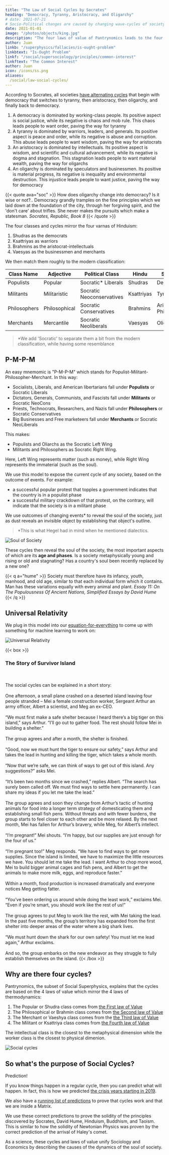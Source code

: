 ```yaml
---
title: "The Law of Social Cycles by Socrates"
heading: "Democracy, Tyranny, Aristocracy, and Oligarchy"
# date: 2021-07-21
# Socio-Political changes are caused by changing wave-cycles of society
date: 2021-01-01
image: "/photos/objects/king.jpg"
description: "The four laws of value of Pantrynomics leads to the four classes of Workers, Warriors, Intellectuals, and Merchants"
author: Juan
linkb: "/superphysics/fallacies/is-ought-problem"
linkbtext: "Is-Ought Problem"
linkf: "/social/supersociology/principles/common-interest"
linkftext: "The Common Interest"
author: Juan
icon: /icons/ss.png
aliases:
  /social/law-social-cycles/
---
```



According to Socrates, all societies [have alternating cycles](/research/socrates/simple-republic/book-8/chapter-1) that begin with democracy that switches to tyranny, then aristocracy, then oligarchy, and finally back to democracy.

1. A democracy is dominated by working-class people. Its positive aspect is social justice, while its negative is chaos and mob rule. This chaos leads people to want order, paving the way for tyranny
2. A tyranny is dominated by warriors, leaders, and generals. Its positive aspect is peace and order, while its negative is abuse and corruption. This abuse leads people to want wisdom, paving the way for aristocrats
3. An aristocracy is dominated by intellectuals. Its positive aspect is wisdom, and scientific and cultural advancement, while its negative is dogma and stagnation. This stagnation leads people to want material wealth, paving the way for oligarchs
4. An oligarchy is dominated by speculators and businessmen. Its positive is material progress, its negative is inequality and environmental destruction. This injustice leads people to want justice, paving the way for democracy


{{< quote ava="soc" >}}
How does oligarchy change into democracy? Is it wise or not?.. Democracy grandly tramples on the fine principles which we laid down at the foundation of the city, through her forgiving spirit, and the 'don't care' about trifles. She never makes the pursuits which make a statesman.
<cite>Socrates, Republic, Book 8</cite>
{{< /quote >}}


The four classes and cycles mirror the four varnas of Hinduism:

1. Shudras as the democrats
2. Ksattriyas as warriors
3. Brahmins as the aristocrat-intellectuals
4. Vaesyas as the businessmen and merchants

We then match them roughly to the modern classification:

Class Name | Adjective | Political Class | Hindu | Socrates
--- | --- | --- | --- | ---
Populists | Popular | Socratic* Liberals | Shudras | Democrats
Militants | Militaristic | Socratic Neoconservatives | Ksattriyas | Tyrants
Philosophers | Philosophical | Socratic Conservatives | Brahmins | Aristocrat-Philosophers
Merchants | Mercantile | Socratic Neoliberals | Vaesyas | Oligarchs


> *We add 'Socratic' to separate them a bit from the modern classification, while having some resemblance 



## P-M-P-M

An easy mnemomic is "P-M-P-M" which stands for Populist-Militant-Philosopher-Merchant. In this way:

- Socialists, Liberals, and American libertarians fall under **Populists** or Socratic Liberals
- Dictators, Generals, Communists, and Fascists fall under **Militants** or Socratic NeoCons
- Priests, Technocrats, Researchers, and Nazis fall under **Philosophers** or Socratic Conservatives
- Big Businesses and Free marketeers fall under **Merchants** or Socratic NeoLiberals

This makes:
- Populists and Oliarchs <!-- Socratic Liberals and Neoliberals --> as the Socratic Left Wing
- Militants and Philosophers <!-- Socratic Conservatives and NeoConservatives --> as Socratic Right Wing. 

Here, Left Wing represents matter (such as money), while Right Wing represents the immaterial (such as the soul).

We use this model to expose the current cycle of any society, based on the outcome of events. For example:
- a successful popular protest that topples a government indicates that the country is in a <!-- democractic --> populist phase
- a successful military crackdown of that protest, on the contrary, will indicate that the society is in a militant phase

We use outcomes of changing events* to reveal the soul of the society, just as dust reveals an invisible object by establishing that object's outline.

> *This is what Hegel had in mind when he mentioned dialectics. 


![Soul of Society](https://sorasystem.sirv.com/graphics/soulsociety.png)


These cycles then reveal the soul of the society, the most important aspects of which are its **age and phases**. Is a society metaphysically young and rising or old and stagnating? Has a country's soul been recently replaced by a new one? 

{{< q a="hume" >}}
Society must therefore have its infancy, youth, manhood, and old age, similar to that each individual form which it contains. Man has these variations equally with every animal and plant.
<cite>Essay 11: On The Populousness Of Ancient Nations, Simplified Essays by David Hume</cite>
{{< /q >}}


## Universal Relativity 

We plug in this model into our [equation-for-everything](/social/economics/principles/eagle) to come up with something for machine learning to work on:

![Universal Relativity](/graphics/social/cycle.png)


<!-- 
In The Republic, Socrates describes the four cycles of society  


Political changes, from conservative & authoritarian, to liberal & democratic, and vice-versa, are manifestations of the changing stages in the lifespan of a society-organism, which itself is a metaphysical wave, just a soul is a wave manifesting physically as a 'lifetime' of a human, plant, or animal -- all made up of particles.  The predictions on social changes falls under our proposed field of Supersociology which finds the patterns of these waves, in the same way that prophets and oracles have done, but using data science instead of intuition. This is what ISAIAH will do. 
 -->


{{< box >}}
<h3>The Story of Survivor Island</h3><br><br>
The social cycles can be explained in a short story:<br><br>One afternoon, a small plane crashed on a deserted island leaving four people stranded – Mei a female construction worker, Sergeant Arthur an army officer, Albert a scientist, and Meg an ex-CEO.<br><br>“We must first make a safe shelter because I heard there’s a big tiger on this island,” says Arthur. “I’ll go out to gather food. The rest should follow Mei in building a shelter.”<br><br>The group agrees and after a month, the shelter is finished.<br><br>“Good, now we must hunt the tiger to ensure our safety,” says Arthur and takes the lead in hunting and killing the tiger, which takes a whole month.<br><br>“Now that we’re safe, we can think of ways to get out of this island. Any suggestions?” asks Mei.<br><br>“It’s been two months since we crashed,” replies Albert. “The search has surely been called off. We must find ways to settle here permanently. I can share my ideas if you let me take the lead.”<br><br>The group agrees and soon they change from Arthur’s tactic of hunting animals for food into a longer term strategy of domesticating them and establishing small fish pens. Without threats and with fewer burdens, the group starts to feel closer to each other and be more relaxed. By the next month, Mei has fallen for Arthur’s bravery, while Meg, for Albert’s intellect.<br><br>“I’m pregnant!” Mei shouts. “I’m happy, but our supplies are just enough for the four of us.”<br><br>“I’m pregnant too!” Meg responds. “We have to find ways to get more supplies. Since the island is limited, we have to maximize the little resources we have. You should let me take the lead. I want Arthur to chop more wood, Mei to build bigger animal cages and fish pens, and Albert to get the animals to make more milk, eggs, and reproduce faster.”<br><br>Within a month, food production is increased dramatically and everyone notices Meg getting fatter.<br><br>“You’ve been ordering us around while doing the least work,” exclaims Mei. “Even if you’re smart, you should work like the rest of us!”<br><br>The group agrees to put Meg to work like the rest, with Mei taking the lead. In the past five months, the group’s territory has expanded from the first shelter into deeper areas of the water where a big shark lives.<br><br>“We must hunt down the shark for our own safety! You must let me lead again,” Arthur exclaims.<br><br>And so, the group embarks on the new endeavor as they struggle to fully establish themselves on the island.
{{< /box >}}


## Why are there four cycles?

Pantrynomics, the subset of Social Superphysics, explains that the cycles are based on the 4 laws of value which mirror the 4 laws of thermodynamics:

1. The Popular or Shudra class comes from [the First law of Value](/social/economics/principles/first-law)
2. The Philosophical or Brahmin class comes from [the Second law of Value](/social/economics/principles/second-law)
3. The Merchant or Vaeshya class comes from the [the Third law of Value](/social/economics/principles/third-law)
4. The Militant or Ksattriya class comes from [the Fourth law of Value](/social/economics/principles/fourth-law)

The intellectual class is the closest to the metaphysical dimension while the worker class is the closest to physical dimenion. 

![Social cycles](/graphics/social/4.png)


## So what's the purpose of Social Cycles?

Prediction!

If you know things happen in a regular cycle, then you can predict what will happen. In fact, this is how we predicted [the crisis years starting in 2019](/social/precrisis-years).

We also have a [running list of predictions](/social/cycles/predictions/) to prove that cycles work and that we are inside a Matrix.

We use these correct predictions to prove the solidity of the principles discovered by Socrates, David Hume, Hinduism, Buddhism, and Taoism. This is similar to how the solidity of Newtonian Physics was proven by the correct prediction of the arrival of Haley's comet. 

As a science, these cycles and laws of value unify Sociology and Economics by describing the causes of the dynamics of the soul of society.
